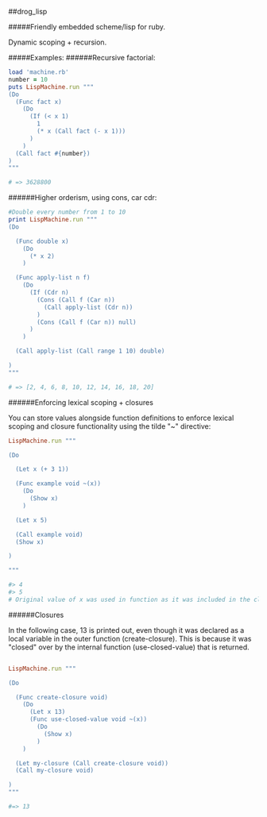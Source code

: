 ##drog_lisp

#####Friendly embedded scheme/lisp for ruby.

Dynamic scoping + recursion.

#####Examples:
######Recursive factorial:

```ruby
load 'machine.rb'
number = 10
puts LispMachine.run """
(Do
  (Func fact x)
    (Do
      (If (< x 1)
        1
        (* x (Call fact (- x 1)))
      )
    )
  (Call fact #{number})
)
"""

# => 3628800
```

######Higher orderism, using cons, car cdr:

```ruby
#Double every number from 1 to 10
print LispMachine.run """
(Do

  (Func double x)
    (Do
      (* x 2)
    )

  (Func apply-list n f)
    (Do
      (If (Cdr n)
        (Cons (Call f (Car n))
          (Call apply-list (Cdr n))
        )
        (Cons (Call f (Car n)) null)
      )
    )

  (Call apply-list (Call range 1 10) double)

)
"""

# => [2, 4, 6, 8, 10, 12, 14, 16, 18, 20]
```

######Enforcing lexical scoping + closures

You can store values alongside function definitions to enforce lexical scoping and closure functionality using the tilde "~" directive:

```ruby
LispMachine.run """

(Do

  (Let x (+ 3 1))

  (Func example void ~(x))
    (Do
      (Show x)
    )

  (Let x 5)

  (Call example void)  
  (Show x)

)

"""

#> 4
#> 5
# Original value of x was used in function as it was included in the closure list using "~"


```

######Closures

In the following case, 13 is printed out, even though it was declared as a local variable in the outer function (create-closure). This is because it was "closed" over by the internal function (use-closed-value) that is returned.

```ruby

LispMachine.run """

(Do

  (Func create-closure void)
    (Do
      (Let x 13)
      (Func use-closed-value void ~(x))
        (Do
          (Show x)
        )
    )

  (Let my-closure (Call create-closure void))
  (Call my-closure void)

)
"""

#=> 13
```


